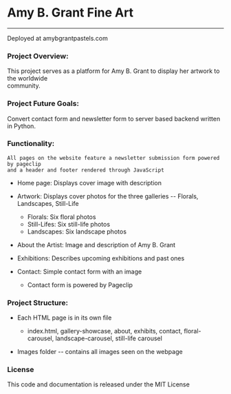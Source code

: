 # Amy B. Grant Fine Art
<hr>


Deployed at amybgrantpastels.com

### Project Overview:

This project serves as a platform for Amy B. Grant to display her artwork to the worldwide  
community.

### Project Future Goals:

Convert contact form and newsletter form to server based backend written in Python. 

### Functionality:

    All pages on the website feature a newsletter submission form powered by pageclip  
    and a header and footer rendered through JavaScript

* Home page: Displays cover image with description
* Artwork: Displays cover photos for the three galleries -- Florals, Landscapes, Still-Life  
    * Florals: Six floral photos
  *  Still-Lifes: Six still-life photos
  * Landscapes: Six landscape photos  
    
* About the Artist: Image and description of Amy B. Grant
* Exhibitions: Describes upcoming exhibitions and past ones
* Contact: Simple contact form with an image  
    * Contact form is powered by Pageclip
    
### Project Structure:

* Each HTML page is in its own file
    * index.html, gallery-showcase, about, exhibits, contact, floral-carousel, landscape-carousel, still-life carousel
    
* Images folder -- contains all images seen on the webpage

### License 

This code and documentation is released under the MIT License